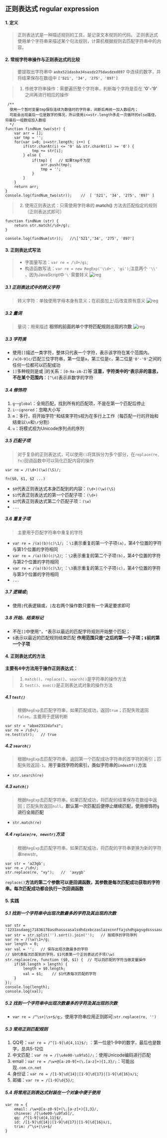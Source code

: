 ## 正则表达式   **regular expression**
#### 1. 定义
>正则表达式是一种描述规则的工具，是记录文本规则的代码。
正则表达式使用单个字符串来描述某个句法规则，计算机根据规则去匹配字符串中的内容。

#### 2. 常规字符串操作与正则表达式的比较
>要提取出字符串中 __`ashx521dasbx34sasdz275dasdzxd897`__ 中连续的数字，并将结果保存在数组中 **`['521', '34', '275', '897']`**

> 1. 传统字符串操作：需要遍历整个字符串，判断每个字符是否在 __'0'-'9'__ 之间再进行相应的操作


     /**
      使用一个暂时变量tmp保存连续为数值时的字符串，间断后再统一加入数组内；
      可能会出现最后一位是数字的情况，所以使用i<=str.length多走一次循环的else路径，将最后一组数组加入数组
      */
    function findNum_two(str) {
        var arr = [];
        var tmp = '';
        for(var i=0; i<=str.length; i++) {
            if(str.charAt(i) <= '9' && str.charAt(i) >= '0') {
                tmp += str[i];
            } else {
                if(tmp) {   // 如果tmp不为空
                    arr.push(tmp);
                    tmp = '';
                }
            }
        }
        return arr;
    }
    console.log(findNum_two(str));    //  [ '521', '34', '275', '897' ]

>2. 使用正则表达式：只需使用字符串的 __match()__ 方法去匹配指定的规则（正则表达式即可）


    function findNum (str) {
        return str.match(/\d+/g);
    }

    console.log(findNum(str));   //\['521','34', '275', '897']

#### 3. 正则表达式写法
> + 字面量写法：`var re = /\d+/gi`;
> + 构造函数写法：`var re = new RegExp('\\d+', 'gi')`;注意两个 `'\\'` ，因为JavaScript中`'\'`需要转义
![reg](https://segmentfault.com/img/bVKMDE?w=1100&h=451 "example")

##### 3.1 正则表达式中的转义字符
>转义字符：单独使用字母本身有意义；在前面加上\后改变原有意义
![reg](https://segmentfault.com/img/bVKMGc?w=506&h=399 "转移字符")

##### 3.2 量词
>量词：用来描述 **相邻的前面的单个字符匹配规则出现的次数**
![reg](https://segmentfault.com/img/bVKMGc?w=506&h=399 "转义字符")

##### 3.3 字符类
+ 使用`[]`描述一类字符，整体只代表一个字符，表示该字符在某个范围内。
+ `/a[0-9]c/`匹配三位字符串，第一位是`a`，第三位是`c`，第二位是`'0'-'9'`之间的任何一位都可以匹配成功
+ `[]`多种规则是或 |的关系：`[0-9a-zA-Z]`等
**注意，字符类中的^表示非的意思，不在某个范围内**：`[^\d]`表示非数字的字符

##### 3.4 修饰符
1. `g`--`global`：全局匹配，找到所有的匹配项，不是在第一个匹配后停止
2. `i`--`ignored`：忽略大小写
3. `m`：多行，将开始字符`^`和结束字符`$`视为在多行上工作（每匹配一行的开始和结束以`\n`和`\r`分割）
4. `u`：将模式视为Unicode序列点的序列

##### 3.5 匹配子项
>对于复杂的正则表达式，可以使用`()`将其拆分为多个部分，在`replace(re, fn)`回调函数中可以简化匹配内容的操作

`var re = /(\d+)(\w)(\S)/;`

`fn($0, $1, $2 ...)`
+ `$0`代表正则表达式本身匹配到的内容：`(\d+)(\w)(\S)`
+ `$1`代表正则表达式的第一个匹配子项：`(\d+)`
+ `$2`代表正则表达式第二个匹配子项：`(\w)`
+ `...`

##### 3.6 重复子项
>主要用于匹配字符串中重复的字符

+ `var re = /(a)(b)(c)\1/;` ：`\1`表示重复的第一个子项`(a)`，第4个位置的字符与第1个位置的字符相同
+ `var re = /(a)(b)(c)\2/`; ：`\2`表示重复的第二个子项`(b)`，第4个位置的字符与第2个位置的字符相同
+ `var re = /(a)(b)(c)\3/`; ：`\3`表示重复的第三个子项`(c)`，第4个位置的字符与第3个位置的字符相同
+ `...`

##### 3.7 逻辑或`|`
+ 使用`|`代表逻辑或，`|`左右两个操作数只要有一个满足要求即可

##### 3.8 开始、结束标记
+ 不在`[]`中使用`^`，`^`表示以最近的匹配字符规则开始整个匹配；
+ `$`表示以最近的匹配规则结束匹配
**作用范围只是`^`之后的第一个子项；`$`前的第一个子项**

#### 4. 正则表达式的方法
**主要有4中方法用于操作正则表达式：**
>1. `match()`、`replace()`、`search()`是字符串的操作方法
>2. `test()`、`exec()`是正则表达式对象的操作方法
##### 4.1 `test()`
> 根据`RegExp`去匹配字符串，如果匹配成功，返回`true`；匹配失败返回`false`。主要用于逻辑判断

    var str = "abxe2312dafxz";
    var re = /\d+/;
    re.test(str);   // true

##### 4.2 `search()`
> 根据`RegExp`去匹配字符串，返回第一个匹配成功字符串的首字符的索引；匹配失败返回`-1`。**用于查找字符的索引，类似字符串的`indexOf()`方法**
+ `str.search(re)`

##### 4.3 `match()`
> 根据`RegExp`去匹配字符串，如果匹配成功，将匹配的结果保存在数组中返回；匹配失败返回`null`。**默认第一次匹配后便停止继续匹配，使用修饰符`g`进行全局匹配**
+ `str.match(re)`

##### 4.4 `replace(re, newstr)`方法
> 根据`RegExp`去匹配字符串，如果匹配成功，将匹配的字符串更换为新的字符串newstr。

    var str = 'a23gb';
    var re = /\d+/;
    str.replace(re, "xy");   //  'axygb'
`replace()`**方法的第二个参数可以是回调函数，其参数是每次匹配成功获取的字符串。每次匹配成功都会执行一次回调函数**

#### 5. 实践
##### 5.1 找到一个字符串中出现次数最多的字符及其出现的次数
    var str = '1231asdaegj71836178asdhasssasalsdhdzxbczaslazxcnnffajshdhgagsgdssssasdzzxda';
    var str = str.split('').sort().join('');   // 按顺序的字符序列
    var re = /(\w)\1+/g;
    var length = 0;
    var val = '';   // 保存出现次数最多的字符
    // $0代表每次匹配到的字符，$1代表第一个正则表达式子项(\w)
    str.replace(re, function ($0, $1) {  // 可以将匹配的字符当做变量操作
        if($0.length > length) {
            length = $0.length;
            val = $1;    // $1代表每次匹配的字符
        }
    });
    console.log(length);
    console.log(val);
##### 5.2 找到一个字符串中出现次数最多的字符及其出现的次数
+ `var re = /^\s+|\s+$/g`;，使用字符串应用正则即可:`str.replace(re, '')`<br>

##### 5.3 常用正则匹配规则
1. QQ号：`var re = /^[1-9]\d{4,11}$/;` ：第一位是1-9中的数字，最后也是数字，总共5-12位
2. 中文匹配：`var re = /[\u4e00-\u9fa5]/;`：使用Unicode编码进行匹配
3. email：`var re = /\w+@[a-z0-9]+(\.[a-z]+){1,3}/;`：可能出现`.com.cn.net`
4. 身份证：`var re = /[1-9]\d{14}|[1-9]\d{17}|[1-9]\d{16}x/i`;
5. 邮编：`var re = /[1-9]\d{5}/`;

##### 5.4 将常用正则表达式封装在一个对象中便于使用
    var re = {
        email: /\w+@[a-z0-9]+(\.[a-z]+){1,3}/,
        chinese: /[\u4e00-\u9fa5]/,
        qq: /^[1-9]\d{4,11}$/,
        id: /[1-9]\d{14}|[1-9]\d{17}|[1-9]\d{16}x/i,
        trim: /^\s+|\s+$/
    }
